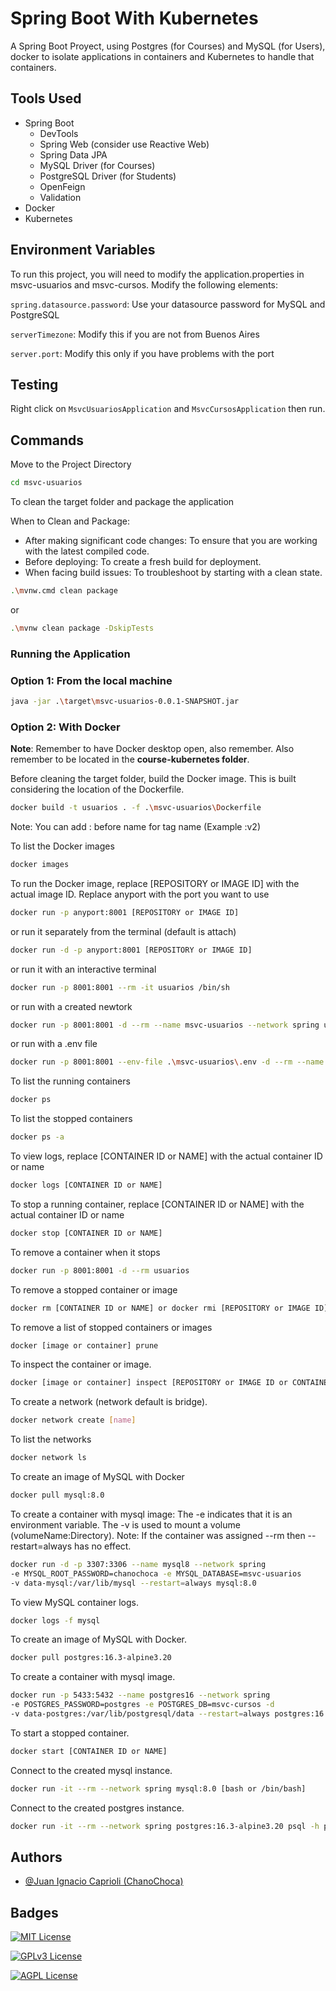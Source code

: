 # Spring Boot With Kubernetes

A Spring Boot Proyect, using Postgres (for Courses) and MySQL (for Users), docker to isolate applications in containers and Kubernetes to handle that containers.

[//]: # (## Screenshots)

[//]: # ()
[//]: # (![WoT App Screenshot]&#40;images/img-home.png&#41;)

[//]: # ()
[//]: # (![WoT App Screenshot]&#40;images/img-products.png&#41;)

[//]: # ()
[//]: # (![WoT App Screenshot]&#40;images/img-cart.png&#41;)


## Tools Used

- Spring Boot
  - DevTools
  - Spring Web (consider use Reactive Web)
  - Spring Data JPA
  - MySQL Driver (for Courses)
  - PostgreSQL Driver (for Students)
  - OpenFeign
  - Validation
- Docker
- Kubernetes


## Environment Variables

To run this project, you will need to modify the application.properties in msvc-usuarios and msvc-cursos. Modify the following elements:

`spring.datasource.password`: Use your datasource password for MySQL and PostgreSQL

`serverTimezone`: Modify this if you are not from Buenos Aires

`server.port`: Modify this only if you have problems with the port


## Testing

Right click on `MsvcUsuariosApplication` and `MsvcCursosApplication` then run.

## Commands

Move to the Project Directory
``` bash
cd msvc-usuarios
```

To clean the target folder and package the application

When to Clean and Package:
- After making significant code changes: To ensure that you are working with the latest compiled code.
- Before deploying: To create a fresh build for deployment.
- When facing build issues: To troubleshoot by starting with a clean state.
``` bash
.\mvnw.cmd clean package
```
or
``` bash
.\mvnw clean package -DskipTests
```

### Running the Application

### Option 1: From the local machine

``` bash
java -jar .\target\msvc-usuarios-0.0.1-SNAPSHOT.jar
```

### Option 2: With Docker

**Note**: Remember to have Docker desktop open, also remember. Also remember to be located in the **course-kubernetes folder**.

Before cleaning the target folder, build the Docker image. This is built considering the location of the Dockerfile.
``` bash
docker build -t usuarios . -f .\msvc-usuarios\Dockerfile
```
Note: You can add : before name for tag name (Example :v2)

To list the Docker images
``` bash
docker images
```

To run the Docker image, replace [REPOSITORY or IMAGE ID] with the actual image ID. Replace anyport with the port you want to use
``` bash
docker run -p anyport:8001 [REPOSITORY or IMAGE ID]
```
or run it separately from the terminal (default is attach)
``` bash
docker run -d -p anyport:8001 [REPOSITORY or IMAGE ID]
```
or run it with an interactive terminal
``` bash
docker run -p 8001:8001 --rm -it usuarios /bin/sh
```
or run with a created newtork
``` bash
docker run -p 8001:8001 -d --rm --name msvc-usuarios --network spring usuarios
```
or run with a .env file
``` bash
docker run -p 8001:8001 --env-file .\msvc-usuarios\.env -d --rm --name msvc-usuarios --network spring usuarios
```


To list the running containers
``` bash
docker ps
```

To list the stopped containers
``` bash
docker ps -a
```

To view logs, replace [CONTAINER ID or NAME] with the actual container ID or name
``` bash
docker logs [CONTAINER ID or NAME]
```

To stop a running container, replace [CONTAINER ID or NAME] with the actual container ID or name
``` bash
docker stop [CONTAINER ID or NAME]
```

To remove a container when it stops
``` bash
docker run -p 8001:8001 -d --rm usuarios
```
To remove a stopped container or image
``` bash
docker rm [CONTAINER ID or NAME] or docker rmi [REPOSITORY or IMAGE ID]
```
To remove a list of stopped containers or images
``` bash
docker [image or container] prune
```

[//]: # (First activity: use cp to move files to/from the container)


[//]: # (In downloads folder:)

[//]: # (docker cp .\Login.java af16832d7811:/app/Login.java)

[//]: # (Inside container running with -it:)

[//]: # (su -)

[//]: # (apt-get update)

[//]: # (apt-get install nano)

[//]: # (exit)

[//]: # (To view and/or edit file in linux container:)

[//]: # (nano Login.java)

[//]: # (To execute the file Login.java:)

[//]: # (javac Login.java)

[//]: # (java Login)


[//]: # (In downloads folder:)

[//]: # (docker cp 02a62c7b7b2d:/app/Login.java .\Login2.java)

[//]: # (You can see the Login2.java file in downloads)


[//]: # (To copy logs in the container and paste in the downloads folder:)

[//]: # (docker run -p 8001:8001 --rm -d usuarios)

[//]: # (docker logs 2388)

[//]: # (docker cp 2388eeafaab5:/app/logs .\logs)

To inspect the container or image.
``` bash
docker [image or container] inspect [REPOSITORY or IMAGE ID or CONTAINER ID or NAME]
```

To create a network (network default is bridge).
``` bash
docker network create [name]
```

To list the networks
``` bash
docker network ls
```

To create an image of MySQL with Docker
``` bash
docker pull mysql:8.0
```

To create a container with mysql image:
The -e indicates that it is an environment variable.
The -v is used to mount a volume (volumeName:Directory).
Note: If the container was assigned --rm then --restart=always has no effect.
``` bash
docker run -d -p 3307:3306 --name mysql8 --network spring 
-e MYSQL_ROOT_PASSWORD=chanochoca -e MYSQL_DATABASE=msvc-usuarios 
-v data-mysql:/var/lib/mysql --restart=always mysql:8.0
```

To view MySQL container logs.
``` bash
docker logs -f mysql
```

To create an image of MySQL with Docker.
``` bash
docker pull postgres:16.3-alpine3.20 
```

To create a container with mysql image.
``` bash
docker run -p 5433:5432 --name postgres16 --network spring 
-e POSTGRES_PASSWORD=postgres -e POSTGRES_DB=msvc-cursos -d 
-v data-postgres:/var/lib/postgresql/data --restart=always postgres:16.3-alpine3.20
```

To start a stopped container.
``` bash
docker start [CONTAINER ID or NAME]
```

Connect to the created mysql instance.
``` bash
docker run -it --rm --network spring mysql:8.0 [bash or /bin/bash]
```

[//]: # (Activity with MySQL and Docker)

[//]: # (show databases;)

[//]: # (use msvc-usuarios)

[//]: # (show tables;)

[//]: # (desc usuarios;)

[//]: # (select * from usuarios;)

Connect to the created postgres instance.
``` bash
docker run -it --rm --network spring postgres:16.3-alpine3.20 psql -h postgres16 -U postgres
```

[//]: # (Activity with PostgreSQL and Docker)

[//]: # (\c msvc-cursos;)

[//]: # (\dt;)

[//]: # (\d+ cursos)

[//]: # (How can a dockerized application communicate with an application on the host machine?)

[//]: # (host.docker.internal allows containers to communicate with the host, )

[//]: # (while 127.0.0.1 or localhost refers to the container itself, not the host.)

## Authors

- [@Juan Ignacio Caprioli (ChanoChoca)](https://github.com/ChanoChoca)

## Badges

[//]: # (Add badges from somewhere like: [shields.io]&#40;https://shields.io/&#41;)

[![MIT License](https://img.shields.io/badge/License-MIT-green.svg)](https://choosealicense.com/licenses/mit/)

[![GPLv3 License](https://img.shields.io/badge/License-GPL%20v3-yellow.svg)](https://opensource.org/licenses/)

[![AGPL License](https://img.shields.io/badge/license-AGPL-blue.svg)](http://www.gnu.org/licenses/agpl-3.0)
